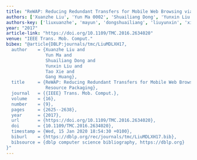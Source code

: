 ```yaml
---
title: "ReWAP: Reducing Redundant Transfers for Mobile Web Browsing via App-Specific Resource Packaging"
authors: ['Xuanzhe Liu', 'Yun Ma 0002', 'Shuailiang Dong', 'Yunxin Liu', 'Tao Xie 0001', 'Gang Huang 0001']
authors-key: ['liuxuanzhe', 'mayun', 'dongshuailiang', 'liuyunxin', 'xietao', 'huanggang']
year: "2017"
article-link: "https://doi.org/10.1109/TMC.2016.2634020"
venue: "IEEE Trans. Mob. Comput."
bibex: "@article{DBLP:journals/tmc/LiuMDLXH17,
  author    = {Xuanzhe Liu and
               Yun Ma and
               Shuailiang Dong and
               Yunxin Liu and
               Tao Xie and
               Gang Huang},
  title     = {ReWAP: Reducing Redundant Transfers for Mobile Web Browsing via App-Specific
               Resource Packaging},
  journal   = {{IEEE} Trans. Mob. Comput.},
  volume    = {16},
  number    = {9},
  pages     = {2625--2638},
  year      = {2017},
  url       = {https://doi.org/10.1109/TMC.2016.2634020},
  doi       = {10.1109/TMC.2016.2634020},
  timestamp = {Wed, 15 Jan 2020 18:54:30 +0100},
  biburl    = {https://dblp.org/rec/journals/tmc/LiuMDLXH17.bib},
  bibsource = {dblp computer science bibliography, https://dblp.org}
}"
---
```

